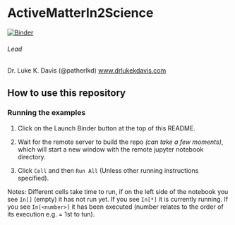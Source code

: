# ActiveMatterIn2Science

[![Binder](https://mybinder.org/badge_logo.svg)](https://mybinder.org/v2/gh/patherlkd/ActiveMatterIn2Science/HEAD?labpath=ActiveMatterIn2Science%2FVicsekModelCode.ipynb)


###### Lead 
Dr. Luke K. Davis (@patherlkd) www.drlukekdavis.com

## How to use this repository

### Running the examples

1. Click on the Launch Binder button at the top of this README.

2. Wait for the remote server to build the repo *(can take a few moments)*, which will start a new window with the remote jupyter notebook directory.

3. Click `Cell` and then `Run All` (Unless other running instructions specified).

Notes: Different cells take time to run, if on the left side of the notebook you see ``In[]`` (empty) it has not run yet. If you see ``In[*]`` it is currently running. If you see ``In[<number>]`` it has been executed (number relates to the order of its execution e.g. <number> = 1st to tun).
